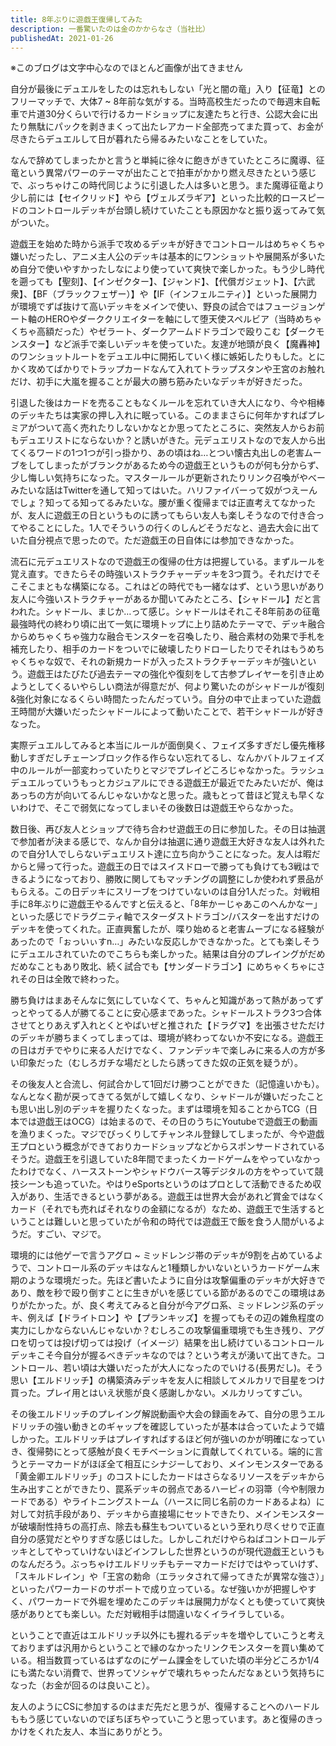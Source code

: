 ```yaml
---
title: 8年ぶりに遊戯王復帰してみた
description: 一番驚いたのは金のかからなさ（当社比）
publishedAt: 2021-01-26
---
```


※このブログは文字中心なのでほとんど画像が出てきません

自分が最後にデュエルをしたのは忘れもしない「光と闇の竜」入り【征竜】とのフリーマッチで、大体7 ~ 8年前な気がする。当時高校生だったので毎週末自転車で片道30分くらいで行けるカードショップに友達たちと行き、公認大会に出たり無駄にパックを剥きまくって出たレアカード全部売ってまた買って、お金が尽きたらデュエルして日が暮れたら帰るみたいなことをしていた。

なんで辞めてしまったかと言うと単純に徐々に飽きがきていたところに魔導、征竜という異常パワーのテーマが出たことで拍車がかかり燃え尽きたという感じで、ぶっちゃけこの時代同じように引退した人は多いと思う。また魔導征竜より少し前には【セイクリッド】やら【ヴェルズラギア】といった比較的ロースピードのコントロールデッキが台頭し続けていたことも原因かなと振り返ってみて気がついた。

遊戯王を始めた時から派手で攻めるデッキが好きでコントロールはめちゃくちゃ嫌いだったし、アニメ主人公のデッキは基本的にワンショットや展開系が多いため自分で使いやすかったしなにより使っていて爽快で楽しかった。もう少し時代を遡っても【聖刻】、【インゼクター】、【ジャンド】、【代償ガジェット】、【六武衆】、【BF（ブラックフェザー）】や【IF（インフェルニティ）】といった展開力が環境でずば抜けて高いデッキをメインで使い、野良の試合ではフュージョンゲート軸のHEROやダーククリエイターを軸にして堕天使スペルビア（当時めちゃくちゃ高額だった）やゼラート、ダークアームドドラゴンで殴りこむ【ダークモンスター】など派手で楽しいデッキを使っていた。友達が地頭が良く【魔轟神】のワンショットルートをデュエル中に開拓していく様に嫉妬したりもした。とにかく攻めてばかりでトラップカードなんて入れてトラップスタンや王宮のお触れだけ、初手に大嵐を握ることが最大の勝ち筋みたいなデッキが好きだった。

引退した後はカードを売ることもなくルールを忘れていき大人になり、今や相棒のデッキたちは実家の押し入れに眠っている。このままさらに何年かすればプレミアがついて高く売れたりしないかなとか思ってたところに、突然友人からお前もデュエリストにならないか？と誘いがきた。元デュエリストなので友人から出てくるワードの1つ1つが引っ掛かり、あの頃はね…とつい懐古丸出しの老害ムーブをしてしまったがブランクがあるため今の遊戯王というものが何も分からず、少し悔しい気持ちになった。マスタールールが更新されたりリンク召喚がやべーみたいな話はTwitterを通して知ってはいた。ハリファイバーって奴がつえーんでしょ？知ってる知ってるみたいな。腰が重く復帰までは正直考えてなかったが、友人に遊戯王の日というものに誘ってもらい友人も楽しそうなので付き合ってやることにした。1人でそういうの行くのしんどそうだなと、過去大会に出ていた自分視点で思ったので。ただ遊戯王の日自体には参加できなかった。

流石に元デュエリストなので遊戯王の復帰の仕方は把握している。まずルールを覚え直す。できたらその時強いストラクチャーデッキを3つ買う。それだけでそこそこまともな構築になる。これはどの時代でも一緒なはず、という思いがあり友人に今強いストラクチャーがあるか聞いてみたところ、【シャドール】だと言われた。シャドール、まじか…って感じ。シャドールはそれこそ8年前あの征竜最強時代の終わり頃に出て一気に環境トップに上り詰めたテーマで、デッキ融合からめちゃくちゃ強力な融合モンスターを召喚したり、融合素材の効果で手札を補充したり、相手のカードをついでに破壊したりドローしたりでそれはもうめちゃくちゃな奴で、それの新規カードが入ったストラクチャーデッキが強いという。遊戯王はたびたび過去テーマの強化や復刻をして古参プレイヤーを引き止めようとしてくるいやらしい商法が得意だが、何より驚いたのがシャドールが復刻&強化対象になるくらい時間たったんだっていう。自分の中で止まっていた遊戯王時間が大嫌いだったシャドールによって動いたことで、若干シャドールが好きなった。

実際デュエルしてみると本当にルールが面倒臭く、フェイズ多すぎだし優先権移動しすぎだしチェーンブロック作る作らない忘れてるし、なんかバトルフェイズ中のルールが一部変わっていたりとマジでプレイどころじゃなかった。ラッシュデュエルっていうもっとカジュアルにできる遊戯王が最近でたみたいだが、俺はあっちの方が向いてるんじゃないかなと思った。歳もとって昔ほど覚えも早くないわけで、そこで弱気になってしまいその後数日は遊戯王やらなかった。

数日後、再び友人とショップで待ち合わせ遊戯王の日に参加した。その日は抽選で参加者が決まる感じで、なんか自分は抽選に通り遊戯王大好きな友人は外れたので自分1人でしらないデュエリスト達に立ち向かうことになった。友人は暇だからと帰って行った。遊戯王の日ではスイスドローで勝っても負けても3戦はできるようになっており、勝敗に関してもマッチングの調整にしか使われず景品がもらえる。この日デッキにスリーブをつけていないのは自分1人だった。対戦相手に8年ぶりに遊戯王やるんですと伝えると、「8年かーじゃあこのへんかなー」といった感じでドラグニティ軸でスターダストドラゴン/バスターを出すだけのデッキを使ってくれた。正直興奮したが、喋り始めると老害ムーブになる経験があったので「ぉっいぃすn…」みたいな反応しかできなかった。とても楽しそうにデュエルされていたのでこちらも楽しかった。結果は自分のプレイングがだめだめなこともあり敗北、続く試合でも【サンダードラゴン】にめちゃくちゃにされその日は全敗で終わった。

勝ち負けはまあそんなに気にしていなくて、ちゃんと知識があって熱があってずっとやってる人が勝てることに安心感まであった。シャドールストラク3つ合体させてとりあえず入れとくとやばいぜと推された【ドラグマ】を出張させただけのデッキが勝ちまくってしまっては、環境が終わってないか不安になる。遊戯王の日はガチでやりに来る人だけでなく、ファンデッキで楽しみに来る人の方が多い印象だった（むしろガチな場だとしたら誘ってきた奴の正気を疑うが）。

その後友人と合流し、何試合かして1回だけ勝つことができた（記憶違いかも）。なんとなく勘が戻ってきてる気がして嬉しくなり、シャドールが嫌いだったことも思い出し別のデッキを握りたくなった。まずは環境を知ることからTCG（日本では遊戯王はOCG）は始まるので、その日のうちにYoutubeで遊戯王の動画を漁りまくった。マジでびっくりしてチャンネル登録してしまったが、今や遊戯王プロという概念ができておりカードショップなどからスポンサードされているそうだ。遊戯王を引退していた8年間でまったくカードゲームをやっていなかったわけでなく、ハースストーンやシャドウバース等デジタルの方をやっていて競技シーンも追っていた。やはりeSportsというのはプロとして活動できるため収入があり、生活できるという夢がある。遊戯王は世界大会があれど賞金ではなくカード（それでも売ればそれなりの金額になるが）なため、遊戯王で生活するということは難しいと思っていたが令和の時代では遊戯王で飯を食う人間がいるようだ。すごい、マジで。

環境的には他ゲーで言うアグロ ~ ミッドレンジ帯のデッキが9割を占めているようで、コントロール系のデッキはなんと1種類しかいないというカードゲーム末期のような環境だった。先ほど書いたように自分は攻撃偏重のデッキが大好きであり、敵を秒で殴り倒すことに生きがいを感じている節があるのでこの環境はありがたかった。が、良く考えてみると自分が今アグロ系、ミッドレンジ系のデッキ、例えば【ドライトロン】や【プランキッズ】を握ってもその辺の雑魚程度の実力にしかならないんじゃないか？むしろこの攻撃偏重環境でも生き残り、アグロを切っては投げ切っては投げ（イメージ）結果を出し続けているコントロールデッキこそ今自分が握るべきデッキなのでは？という考えが湧いて出てきた。コントロール、若い頃は大嫌いだったが大人になったのでいける(長男だし)。そう思い【エルドリッチ】の構築済みデッキを友人に相談してメルカリで目星をつけ買った。プレイ用とはいえ状態が良く感謝しかない。メルカリってすごい。

その後エルドリッチのプレイング解説動画や大会の録画をみて、自分の思うエルドリッチの強い動きとのギャップを確認していったが基本は合っていたようで嬉しかった。エルドリッチはプレイすればするほど何が強いのかが明確になっていき、復帰勢にとって感触が良くモチベーションに貢献してくれている。端的に言うとテーマカードがほぼ全て相互にシナジーしており、メインモンスターである「黄金卿エルドリッチ」のコストにしたカードはさらなるリソースをデッキから生み出すことができたり、罠系デッキの弱点であるハーピィの羽箒（今や制限カードである）やライトニングストーム（ハースに同じ名前のカードあるよね）に対して対抗手段があり、デッキから直接場にセットできたり、メインモンスターが破壊耐性持ちの高打点、除去も蘇生もついているという至れり尽くせりで正直自分の感覚だとやりすぎな感じはした。しかしこれだけやらねばコントロールデッキとしてやっていけないほどインフレした世界というのが現代遊戯王というものなんだろう。ぶっちゃけエルドリッチもテーマカードだけではやっていけず、「スキルドレイン」や「王宮の勅命（エラッタされて帰ってきたが異常な強さ）」といったパワーカードのサポートで成り立っている。なぜ強いかが把握しやすく、パワーカードで外堀を埋めたこのデッキは展開力がなくとも使っていて爽快感がありとても楽しい。ただ対戦相手は間違いなくイライラしている。

ということで直近はエルドリッチ以外にも握れるデッキを増やしていこうと考えておりまずは汎用からということで縁のなかったリンクモンスターを買い集めている。相当数買っているはずなのにゲーム課金をしていた頃の半分どころか1/4にも満たない消費で、世界ってソシャゲで壊れちゃったんだなぁという気持ちになった（お金が回るのは良いこと）。

友人のようにCSに参加するのはまだ先だと思うが、復帰することへのハードルももう感じていないのでぼちぼちやっていこうと思っています。あと復帰のきっかけをくれた友人、本当にありがとう。
